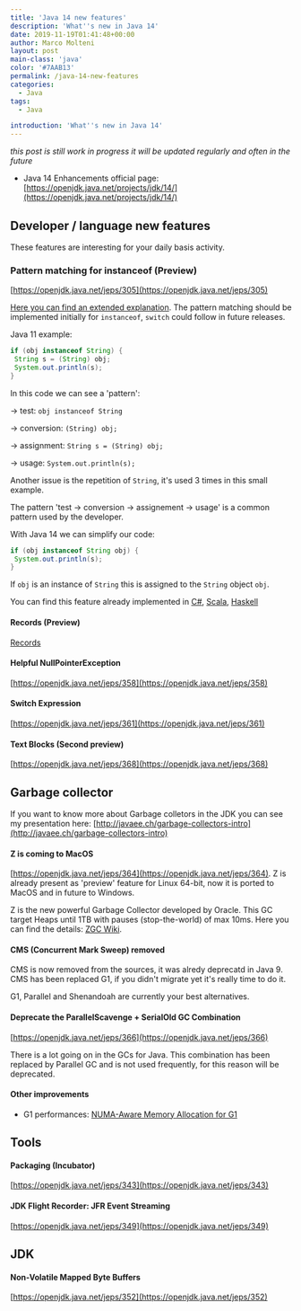 ```yaml
---
title: 'Java 14 new features'
description: 'What''s new in Java 14'
date: 2019-11-19T01:41:48+00:00
author: Marco Molteni
layout: post
main-class: 'java'
color: '#7AAB13'
permalink: /java-14-new-features
categories:
  - Java
tags:
  - Java

introduction: 'What''s new in Java 14'
---
```

_this post is still work in progress it will be updated regularly and often in the future_

- Java 14 Enhancements official page: [https://openjdk.java.net/projects/jdk/14/](https://openjdk.java.net/projects/jdk/14/)

## Developer / language new features
These features are interesting for your daily basis activity.

### Pattern matching for instanceof (Preview)
[https://openjdk.java.net/jeps/305](https://openjdk.java.net/jeps/305)

[Here you can find an extended explanation](https://cr.openjdk.java.net/~briangoetz/amber/pattern-match.html). The pattern matching should be implemented initially for
`instanceof`, `switch` could follow in future releases.

Java 11 example:
``` java
if (obj instanceof String) {
 String s = (String) obj;
 System.out.println(s);
}
```

In this code we can see a 'pattern':

-> test: `obj instanceof String`

-> conversion: `(String) obj;`

-> assignment: `String s = (String) obj;`

-> usage: `System.out.println(s);`

Another issue is the repetition of `String`, it's used 3 times in this small example.

The pattern 'test -> conversion -> assignement -> usage' is a common pattern used by the developer.

With Java 14 we can simplify our code:
``` java
if (obj instanceof String obj) {
 System.out.println(s);
}
```

If `obj` is an instance of `String` this is assigned to the `String` object `obj`.

You can find this feature already implemented in [C#](https://docs.microsoft.com/en-us/dotnet/csharp/pattern-matching), [Scala](https://docs.scala-lang.org/tour/pattern-matching.html), [Haskell](http://learnyouahaskell.com/syntax-in-functions)




#### Records (Preview)
[Records](https://openjdk.java.net/jeps/359)

#### Helpful NullPointerException
[https://openjdk.java.net/jeps/358](https://openjdk.java.net/jeps/358)

#### Switch Expression
[https://openjdk.java.net/jeps/361](https://openjdk.java.net/jeps/361)

#### Text Blocks (Second preview)
[https://openjdk.java.net/jeps/368](https://openjdk.java.net/jeps/368)

## Garbage collector

If you want to know more about Garbage colletors in the JDK you can see my presentation here: [http://javaee.ch/garbage-collectors-intro](http://javaee.ch/garbage-collectors-intro)

#### Z is coming to MacOS

[https://openjdk.java.net/jeps/364](https://openjdk.java.net/jeps/364). Z is already present as 'preview' feature for Linux 64-bit, now it is ported to MacOS and in future to Windows.

Z is the new powerful Garbage Collector developed by Oracle. This GC target Heaps until 1TB with pauses (stop-the-world) of max 10ms. Here you can find the details:
[ZGC Wiki](https://wiki.openjdk.java.net/display/zgc/Main).


#### CMS (Concurrent Mark Sweep) removed

CMS is now removed from the sources, it was alredy deprecatd in Java 9.
CMS has been replaced G1, if you didn't migrate yet it's really time to do it.

G1, Parallel and Shenandoah are currently your best alternatives.

#### Deprecate the ParallelScavenge + SerialOld GC Combination

[https://openjdk.java.net/jeps/366](https://openjdk.java.net/jeps/366)

There is a lot going on in the GCs for Java. This combination has been replaced by Parallel GC and is not used frequently, for this reason will be deprecated.

#### Other improvements
- G1 performances: [NUMA-Aware Memory Allocation for G1](https://openjdk.java.net/jeps/345)

## Tools
#### Packaging (Incubator)
[https://openjdk.java.net/jeps/343](https://openjdk.java.net/jeps/343)

#### JDK Flight Recorder: JFR Event Streaming
[https://openjdk.java.net/jeps/349](https://openjdk.java.net/jeps/349)

## JDK
#### Non-Volatile Mapped Byte Buffers
[https://openjdk.java.net/jeps/352](https://openjdk.java.net/jeps/352)